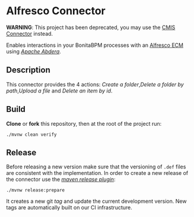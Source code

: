 # Alfresco Connector

**WARNING**: This project has been deprecated, you may use the [CMIS Connector](https://github.com/bonitasoft/bonita-connector-cmis) instead.

Enables interactions in your BonitaBPM processes with an [Alfresco ECM](https://www.alfresco.com/products/enterprise-content-management/community) using [_Apache Abdera_](https://abdera.apache.org/).

## Description

This connector provides the 4 actions: _Create a folder_,_Delete a folder by path_,_Upload a file_ and _Delete an item by id_. 

## Build

__Clone__ or __fork__ this repository, then at the root of the project run:

`./mvnw clean verify`

## Release

Before releasing a new version make sure that the versioning of `.def` files are consistent with the implementation. In order to create a new release of the connector use the [_maven release plugin_](http://maven.apache.org/maven-release/maven-release-plugin/):

`./mvnw release:prepare`

It creates a new git _tag_ and update the current development version. New tags are automatically built on our CI infrastructure.
